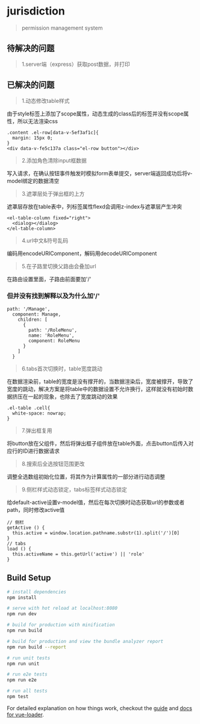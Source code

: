 # jurisdiction

> permission management system

## 待解决的问题

>1.server端（express）获取post数据，并打印

## 已解决的问题

>1.动态修改table样式

由于style标签上添加了scope属性，动态生成的class后的标签并没有scope属性，所以无法渲染css

```
.content .el-row[data-v-5ef3af1c]{
  margin: 15px 0;
}
<div data-v-fe5c137a class="el-row button"></div>
```

>2.添加角色清除input框数据

写入请求，在确认按钮事件触发时模拟form表单提交，server端返回成功后将v-model绑定的数据清空

>3.遮罩层处于弹出框的上方

遮罩层存放在table表中，列标签属性flexd会调用z-index与遮罩层产生冲突

```
<el-table-column fixed="right">
  <dialog></dialog>
</el-table-column>
```

>4.url中文&符号乱码

编码用encodeURIComponent，解码用decodeURIComponent

>5.在子路里切换父路由会叠加url

在路由设置里面，子路由前面要加'/'

### 但并没有找到解释以及为什么加'/'

```
path: '/Manage',
  component: Manage,
    children: [
      {
        path: '/RoleMenu',
        name: 'RoleMenu',
        component: RoleMenu
      }
    ]
  }
```

>6.tabs首次切换时，table宽度跳动

在数据渲染前，table的宽度是没有撑开的，当数据渲染后，宽度被撑开，导致了宽度的跳动，解决方案是将table中的数据设置不允许换行，这样就没有初始时数据挤压在一起的现象，也除去了宽度跳动的效果

```
.el-table .cell{
  white-space: nowrap;
}
```

>7.弹出框复用

将button放在父组件，然后将弹出框子组件放在table外面，点击button后传入对应行的ID进行数据请求

>8.搜索后全选按钮范围更改

调整全选数组初始化位置，将其作为计算属性的一部分进行动态调整

>9.侧栏样式动态锁定，tabs标签样式动态锁定

给default-active设置v-model值，然后在每次切换时动态获取url的参数或者path，同时修改active值

```
// 侧栏
getActive () {
  this.active = window.location.pathname.substr(1).split('/')[0]
}
// tabs
load () {
  this.activeName = this.getUrl('active') || 'role'
}
```
## Build Setup

``` bash
# install dependencies
npm install

# serve with hot reload at localhost:8080
npm run dev

# build for production with minification
npm run build

# build for production and view the bundle analyzer report
npm run build --report

# run unit tests
npm run unit

# run e2e tests
npm run e2e

# run all tests
npm test
```

For detailed explanation on how things work, checkout the [guide](http://vuejs-templates.github.io/webpack/) and [docs for vue-loader](http://vuejs.github.io/vue-loader).

